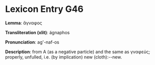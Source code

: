 # Lexicon Entry G46

**Lemma**: ἄγναφος

**Transliteration (xlit)**: ágnaphos

**Pronunciation**: ag'-naf-os

**Description**:
from Α (as a negative particle) and the same as γναφεύς; properly, unfulled, i.e. (by implication) new (cloth):--new.
